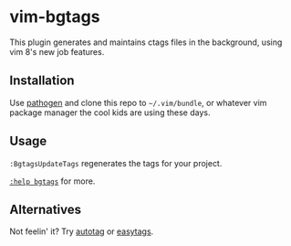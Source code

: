 # vim-bgtags

This plugin generates and maintains ctags files in the background, using vim 8's new job features.

## Installation

Use [pathogen](https://github.com/tpope/vim-pathogen/) and clone this repo to `~/.vim/bundle`, or whatever vim package manager the cool kids are using these days.

## Usage

`:BgtagsUpdateTags` regenerates the tags for your project.

[`:help bgtags`](./doc/bgtags.txt) for more.

## Alternatives

Not feelin' it? Try [autotag](https://github.com/craigemery/vim-autotag) or [easytags](https://github.com/xolox/vim-easytags).
